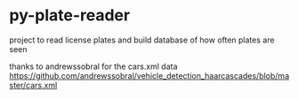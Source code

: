 # py-plate-reader
project to read license plates and build database of how often plates are seen





thanks to andrewssobral for the cars.xml data
https://github.com/andrewssobral/vehicle_detection_haarcascades/blob/master/cars.xml